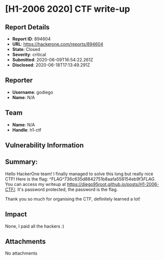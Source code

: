 # [H1-2006 2020] CTF write-up

## Report Details
- **Report ID**: 894604
- **URL**: https://hackerone.com/reports/894604
- **State**: Closed
- **Severity**: critical
- **Submitted**: 2020-06-09T16:54:22.261Z
- **Disclosed**: 2020-06-18T17:13:49.291Z

## Reporter
- **Username**: godiego
- **Name**: N/A

## Team
- **Name**: N/A
- **Handle**: h1-ctf

## Vulnerability Information
## Summary:

Hello HackerOne team! I finally managed to solve this long but really nice CTF! Here is the flag: ^FLAG^736c635d8842751b8aafa556154eb9f3$FLAG$. You can access my writeup at https://diego95root.github.io/posts/H1-2006-CTF/. It's password protected, the password is the flag.

Thank you so much for organising the CTF, definitely learned a lot!

## Impact

None, I paid all the hackers :)

## Attachments
No attachments
